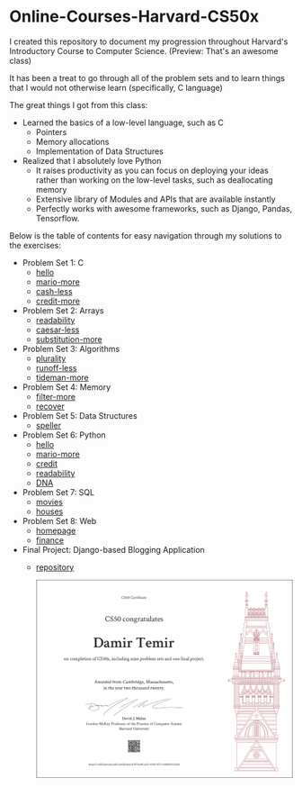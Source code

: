 # Online-Courses-Harvard-CS50x
I created this repository to document my 
progression throughout Harvard's Introductory Course
to Computer Science. (Preview: That's an awesome class)

It has been a treat to go through
all of the problem sets and to learn things that 
I would not otherwise learn (specifically, C language)

The great things I got from this class:
   
   * Learned the basics of a low-level language, such as C
     * Pointers
     * Memory allocations
     * Implementation of Data Structures
   * Realized that I absolutely love Python
     * It raises productivity as you can 
     focus on deploying your ideas rather than 
     working on the low-level tasks, such as deallocating memory
     * Extensive library of Modules and APIs that are available
     instantly
     * Perfectly works with awesome frameworks, such as 
     Django, Pandas, Tensorflow.
    
Below is the table of contents for easy navigation through
my solutions to the exercises:

* Problem Set 1: C
  * [hello](https://github.com/dtemir/Online-Courses-Harvard-CS50x/blob/master/Problem%20Set%20%231/hello.c)
  * [mario-more](https://github.com/dtemir/Online-Courses-Harvard-CS50x/blob/master/Problem%20Set%20%231/mario.c)
  * [cash-less](https://github.com/dtemir/Online-Courses-Harvard-CS50x/blob/master/Problem%20Set%20%231/cash.c)
  * [credit-more](https://github.com/dtemir/Online-Courses-Harvard-CS50x/blob/master/Problem%20Set%20%231/credit.c)
* Problem Set 2: Arrays
  * [readability](https://github.com/dtemir/Online-Courses-Harvard-CS50x/blob/master/Problem%20Set%20%232/readability.c)
  * [caesar-less](https://github.com/dtemir/Online-Courses-Harvard-CS50x/blob/master/Problem%20Set%20%232/caesar.c)
  * [substitution-more](https://github.com/dtemir/Online-Courses-Harvard-CS50x/blob/master/Problem%20Set%20%232/substitution.c)
* Problem Set 3: Algorithms
  * [plurality](https://github.com/dtemir/Online-Courses-Harvard-CS50x/blob/master/Problem%20Set%20%233/plurality.c)
  * [runoff-less](https://github.com/dtemir/Online-Courses-Harvard-CS50x/blob/master/Problem%20Set%20%233/runoff.c)
  * [tideman-more](https://github.com/dtemir/Online-Courses-Harvard-CS50x/blob/master/Problem%20Set%20%233/tideman.c)
* Problem Set 4: Memory
  * [filter-more](https://github.com/dtemir/Online-Courses-Harvard-CS50x/blob/master/Problem%20Set%20%234/helpers.c)
  * [recover]()
* Problem Set 5: Data Structures
  * [speller](https://github.com/dtemir/Online-Courses-Harvard-CS50x/blob/master/Problem%20Set%20%235/speller.c)
* Problem Set 6: Python
  * [hello](https://github.com/dtemir/Online-Courses-Harvard-CS50x/blob/master/Problem%20Set%20%236/hello/hello.py)
  * [mario-more](https://github.com/dtemir/Online-Courses-Harvard-CS50x/blob/master/Problem%20Set%20%236/mario/mario.py)
  * [credit](https://github.com/dtemir/Online-Courses-Harvard-CS50x/blob/master/Problem%20Set%20%236/credit/credit.py)
  * [readability](https://github.com/dtemir/Online-Courses-Harvard-CS50x/blob/master/Problem%20Set%20%236/readability/readability.py)
  * [DNA](https://github.com/dtemir/Online-Courses-Harvard-CS50x/blob/master/Problem%20Set%20%236/dna/dna.py)
* Problem Set 7: SQL
  * [movies](https://github.com/dtemir/Online-Courses-Harvard-CS50x/tree/master/Problem%20Set%20%237/movies)
  * [houses](https://github.com/dtemir/Online-Courses-Harvard-CS50x/tree/master/Problem%20Set%20%237/houses)
* Problem Set 8: Web
  * [homepage](https://github.com/dtemir/Online-Courses-Harvard-CS50x/tree/master/Problem%20Set%20%238/homepage)
  * [finance](https://github.com/dtemir/Online-Courses-Harvard-CS50x/tree/master/Problem%20Set%20%238/finance)
* Final Project: Django-based Blogging Application
    * [repository](https://github.com/dtemir/Web-Development)
    
      ![certificate](CS50x.png)
